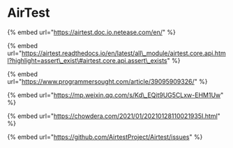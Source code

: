# AirTest

{% embed url="https://airtest.doc.io.netease.com/en/" %}

{% embed url="https://airtest.readthedocs.io/en/latest/all\_module/airtest.core.api.html?highlight=assert\_exist\#airtest.core.api.assert\_exists" %}

{% embed url="https://www.programmersought.com/article/39095909326/" %}

{% embed url="https://mp.weixin.qq.com/s/Kd\_EQit9UG5CLxw-EHM1Uw" %}

{% embed url="https://chowdera.com/2021/01/20210128110021935I.html" %}

{% embed url="https://github.com/AirtestProject/Airtest/issues" %}



